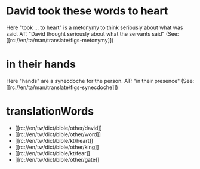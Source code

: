 # David took these words to heart

Here "took ... to heart" is a metonymy to think seriously about what was said. AT: "David thought seriously about what the servants said" (See: [[rc://en/ta/man/translate/figs-metonymy]])

# in their hands

Here "hands" are a synecdoche for the person. AT: "in their presence" (See: [[rc://en/ta/man/translate/figs-synecdoche]])

# translationWords

* [[rc://en/tw/dict/bible/other/david]]
* [[rc://en/tw/dict/bible/other/word]]
* [[rc://en/tw/dict/bible/kt/heart]]
* [[rc://en/tw/dict/bible/other/king]]
* [[rc://en/tw/dict/bible/kt/fear]]
* [[rc://en/tw/dict/bible/other/gate]]